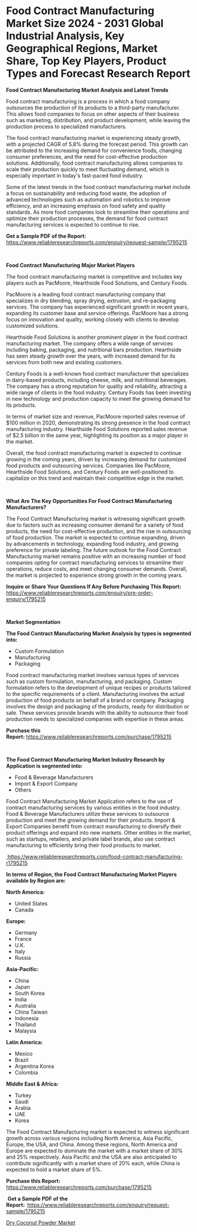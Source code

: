 <p><h1>Food Contract Manufacturing Market Size 2024 - 2031 Global Industrial Analysis, Key Geographical Regions, Market Share, Top Key Players, Product Types and Forecast Research Report</h1></p><p><strong>Food Contract Manufacturing Market Analysis and Latest Trends</strong></p>
<p><p>Food contract manufacturing is a process in which a food company outsources the production of its products to a third-party manufacturer. This allows food companies to focus on other aspects of their business such as marketing, distribution, and product development, while leaving the production process to specialized manufacturers.</p><p>The food contract manufacturing market is experiencing steady growth, with a projected CAGR of 5.8% during the forecast period. This growth can be attributed to the increasing demand for convenience foods, changing consumer preferences, and the need for cost-effective production solutions. Additionally, food contract manufacturing allows companies to scale their production quickly to meet fluctuating demand, which is especially important in today's fast-paced food industry.</p><p>Some of the latest trends in the food contract manufacturing market include a focus on sustainability and reducing food waste, the adoption of advanced technologies such as automation and robotics to improve efficiency, and an increasing emphasis on food safety and quality standards. As more food companies look to streamline their operations and optimize their production processes, the demand for food contract manufacturing services is expected to continue to rise.</p></p>
<p><strong>Get a Sample PDF of the Report:&nbsp;</strong> <a href="https://www.reliableresearchreports.com/enquiry/request-sample/1795215">https://www.reliableresearchreports.com/enquiry/request-sample/1795215</a></p>
<p>&nbsp;</p>
<p><strong>Food Contract Manufacturing Major Market Players</strong></p>
<p><p>The food contract manufacturing market is competitive and includes key players such as PacMoore, Hearthside Food Solutions, and Century Foods. </p><p>PacMoore is a leading food contract manufacturing company that specializes in dry blending, spray drying, extrusion, and re-packaging services. The company has experienced significant growth in recent years, expanding its customer base and service offerings. PacMoore has a strong focus on innovation and quality, working closely with clients to develop customized solutions.</p><p>Hearthside Food Solutions is another prominent player in the food contract manufacturing market. The company offers a wide range of services including baking, packaging, and nutritional bars production. Hearthside has seen steady growth over the years, with increased demand for its services from both new and existing customers.</p><p>Century Foods is a well-known food contract manufacturer that specializes in dairy-based products, including cheese, milk, and nutritional beverages. The company has a strong reputation for quality and reliability, attracting a wide range of clients in the food industry. Century Foods has been investing in new technology and production capacity to meet the growing demand for its products.</p><p>In terms of market size and revenue, PacMoore reported sales revenue of $100 million in 2020, demonstrating its strong presence in the food contract manufacturing industry. Hearthside Food Solutions reported sales revenue of $2.5 billion in the same year, highlighting its position as a major player in the market.</p><p>Overall, the food contract manufacturing market is expected to continue growing in the coming years, driven by increasing demand for customized food products and outsourcing services. Companies like PacMoore, Hearthside Food Solutions, and Century Foods are well-positioned to capitalize on this trend and maintain their competitive edge in the market.</p></p>
<p>&nbsp;</p>
<p><strong>What Are The Key Opportunities For Food Contract Manufacturing Manufacturers?</strong></p>
<p><p>The Food Contract Manufacturing market is witnessing significant growth due to factors such as increasing consumer demand for a variety of food products, the need for cost-effective production, and the rise in outsourcing of food production. The market is expected to continue expanding, driven by advancements in technology, expanding food industry, and growing preference for private labeling. The future outlook for the Food Contract Manufacturing market remains positive with an increasing number of food companies opting for contract manufacturing services to streamline their operations, reduce costs, and meet changing consumer demands. Overall, the market is projected to experience strong growth in the coming years.</p></p>
<p><strong>Inquire or Share Your Questions If Any Before Purchasing This Report:</strong> <a href="https://www.reliableresearchreports.com/enquiry/pre-order-enquiry/1795215">https://www.reliableresearchreports.com/enquiry/pre-order-enquiry/1795215</a></p>
<p>&nbsp;</p>
<p><strong>Market Segmentation</strong></p>
<p><strong>The Food Contract Manufacturing Market Analysis by types is segmented into:</strong></p>
<p><ul><li>Custom Formulation</li><li>Manufacturing</li><li>Packaging</li></ul></p>
<p><p>Food contract manufacturing market involves various types of services such as custom formulation, manufacturing, and packaging. Custom formulation refers to the development of unique recipes or products tailored to the specific requirements of a client. Manufacturing involves the actual production of food products on behalf of a brand or company. Packaging involves the design and packaging of the products, ready for distribution or sale. These services provide brands with the ability to outsource their food production needs to specialized companies with expertise in these areas.</p></p>
<p><strong>Purchase this Report:&nbsp;</strong><a href="https://www.reliableresearchreports.com/purchase/1795215">https://www.reliableresearchreports.com/purchase/1795215</a></p>
<p>&nbsp;</p>
<p><strong>The Food Contract Manufacturing Market Industry Research by Application is segmented into:</strong></p>
<p><ul><li>Food & Beverage Manufacturers</li><li>Import & Export Company</li><li>Others</li></ul></p>
<p><p>Food Contract Manufacturing Market Application refers to the use of contract manufacturing services by various entities in the food industry. Food & Beverage Manufacturers utilize these services to outsource production and meet the growing demand for their products. Import & Export Companies benefit from contract manufacturing to diversify their product offerings and expand into new markets. Other entities in the market, such as startups, retailers, and private label brands, also use contract manufacturing to efficiently bring their food products to market.</p></p>
<p><a href="https://www.reliableresearchreports.com/food-contract-manufacturing-r1795215">&nbsp;https://www.reliableresearchreports.com/food-contract-manufacturing-r1795215</a></p>
<p><strong>In terms of Region, the Food Contract Manufacturing Market Players available by Region are:</strong></p>
<p>
    <p> <strong> North America: </strong>
        <ul>
            <li>United States</li>
            <li>Canada</li>
        </ul>
        </p> 
    <p> <strong> Europe: </strong>
        <ul>
            <li>Germany</li>
            <li>France</li>
            <li>U.K.</li>
            <li>Italy</li>
            <li>Russia</li>
        </ul>
        </p> 
    <p> <strong> Asia-Pacific: </strong>
        <ul>
            <li>China</li>
            <li>Japan</li>
            <li>South Korea</li>
            <li>India</li>
            <li>Australia</li>
            <li>China Taiwan</li>
            <li>Indonesia</li>
            <li>Thailand</li>
            <li>Malaysia</li>
        </ul>
        </p> 
    <p> <strong> Latin America: </strong>
        <ul>
            <li>Mexico</li>
            <li>Brazil</li>
            <li>Argentina Korea</li>
            <li>Colombia</li>
        </ul>
        </p> 
    <p> <strong> Middle East & Africa: </strong>
        <ul>
            <li>Turkey</li>
            <li>Saudi</li>
            <li>Arabia</li>
            <li>UAE</li>
            <li>Korea</li>
        </ul>
    </p>
    </p>
<p><p>The Food Contract Manufacturing market is expected to witness significant growth across various regions including North America, Asia Pacific, Europe, the USA, and China. Among these regions, North America and Europe are expected to dominate the market with a market share of 30% and 25% respectively. Asia Pacific and the USA are also anticipated to contribute significantly with a market share of 20% each, while China is expected to hold a market share of 5%.</p></p>
<p><strong>Purchase this Report: </strong><a href="https://www.reliableresearchreports.com/purchase/1795215">https://www.reliableresearchreports.com/purchase/1795215</a></p>
<p>&nbsp;<strong>Get a Sample PDF of the Report:&nbsp;&nbsp;</strong><a href="https://www.reliableresearchreports.com/enquiry/request-sample/1795215">https://www.reliableresearchreports.com/enquiry/request-sample/1795215</a></p>
<p><strong></strong></p>
<p><p><a href="https://github.com/pgtimber/Market-Research-Report-List-2/blob/main/dry-coconut-powder-market.md">Dry Coconut Powder Market</a></p></p>